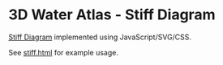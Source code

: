 # 3D Water Atlas - Stiff Diagram

[Stiff Diagram](https://en.wikipedia.org/wiki/Stiff_diagram) implemented using JavaScript/SVG/CSS.

See [stiff.html](stiff.html) for example usage.
